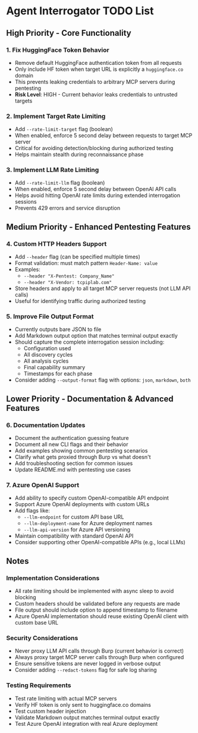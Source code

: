 # Agent Interrogator TODO List

## High Priority - Core Functionality

### 1. Fix HuggingFace Token Behavior
- Remove default HuggingFace authentication token from all requests
- Only include HF token when target URL is explicitly a `huggingface.co` domain
- This prevents leaking credentials to arbitrary MCP servers during pentesting
- **Risk Level**: HIGH - Current behavior leaks credentials to untrusted targets

### 2. Implement Target Rate Limiting
- Add `--rate-limit-target` flag (boolean)
- When enabled, enforce 5 second delay between requests to target MCP server
- Critical for avoiding detection/blocking during authorized testing
- Helps maintain stealth during reconnaissance phase

### 3. Implement LLM Rate Limiting
- Add `--rate-limit-llm` flag (boolean)
- When enabled, enforce 5 second delay between OpenAI API calls
- Helps avoid hitting OpenAI rate limits during extended interrogation sessions
- Prevents 429 errors and service disruption

## Medium Priority - Enhanced Pentesting Features

### 4. Custom HTTP Headers Support
- Add `--header` flag (can be specified multiple times)
- Format validation: must match pattern `Header-Name: value`
- Examples:
  - `--header "X-Pentest: Company_Name"`
  - `--header "X-Vendor: tcpiplab.com"`
- Store headers and apply to all target MCP server requests (not LLM API calls)
- Useful for identifying traffic during authorized testing

### 5. Improve File Output Format
- Currently outputs bare JSON to file
- Add Markdown output option that matches terminal output exactly
- Should capture the complete interrogation session including:
  - Configuration used
  - All discovery cycles
  - All analysis cycles
  - Final capability summary
  - Timestamps for each phase
- Consider adding `--output-format` flag with options: `json`, `markdown`, `both`

## Lower Priority - Documentation & Advanced Features

### 6. Documentation Updates
- Document the authentication guessing feature
- Document all new CLI flags and their behavior
- Add examples showing common pentesting scenarios
- Clarify what gets proxied through Burp vs what doesn't
- Add troubleshooting section for common issues
- Update README.md with pentesting use cases

### 7. Azure OpenAI Support
- Add ability to specify custom OpenAI-compatible API endpoint
- Support Azure OpenAI deployments with custom URLs
- Add flags like:
  - `--llm-endpoint` for custom API base URL
  - `--llm-deployment-name` for Azure deployment names
  - `--llm-api-version` for Azure API versioning
- Maintain compatibility with standard OpenAI API
- Consider supporting other OpenAI-compatible APIs (e.g., local LLMs)

## Notes

### Implementation Considerations
- All rate limiting should be implemented with async sleep to avoid blocking
- Custom headers should be validated before any requests are made
- File output should include option to append timestamp to filename
- Azure OpenAI implementation should reuse existing OpenAI client with custom base URL

### Security Considerations
- Never proxy LLM API calls through Burp (current behavior is correct)
- Always proxy target MCP server calls through Burp when configured
- Ensure sensitive tokens are never logged in verbose output
- Consider adding `--redact-tokens` flag for safe log sharing

### Testing Requirements
- Test rate limiting with actual MCP servers
- Verify HF token is only sent to huggingface.co domains
- Test custom header injection
- Validate Markdown output matches terminal output exactly
- Test Azure OpenAI integration with real Azure deployment
